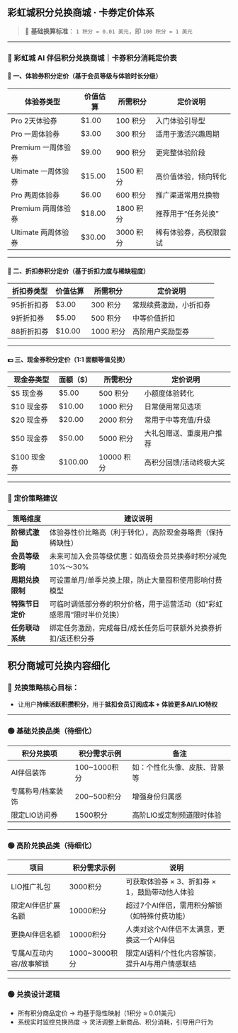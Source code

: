 

## 彩虹城积分兑换商城 · 卡券定价体系

> 🧮 **基础换算标准**：
> `1 积分 = 0.01 美元`，即 `100 积分 = 1 美元`

------

### 🛒 彩虹城 AI 伴侣积分兑换商城｜卡券积分消耗定价表

#### 🎁 一、体验券积分定价（基于会员等级与体验时长分级）

| **体验券类型**      | **价值估算** | **所需积分** | **定价说明**           |
| ------------------- | ------------ | ------------ | ---------------------- |
| Pro 2天体验券       | $1.00        | 100 积分     | 入门体验引导型         |
| Pro 一周体验券      | $3.00        | 300 积分     | 适用于激活兴趣周期     |
| Premium 一周体验券  | $9.00        | 900 积分     | 更完整体验阶段         |
| Ultimate 一周体验券 | $15.00       | 1500 积分    | 高价值体验，倾向转化   |
| Pro 两周体验券      | $6.00        | 600 积分     | 推广渠道常用兑换物     |
| Premium 两周体验券  | $18.00       | 1800 积分    | 推荐用于“任务兑换”     |
| Ultimate 两周体验券 | $30.00       | 3000 积分    | 稀有体验券，高权限尝试 |

------

#### 💸 二、折扣券积分定价（基于折扣力度与稀缺程度）

| **折扣券类型** | **价值估算** | **所需积分** | **定价说明**           |
| -------------- | ------------ | ------------ | ---------------------- |
| 95折折扣券     | $3.00        | 300 积分     | 常规续费激励，小折扣券 |
| 9折折扣券      | $5.00        | 500 积分     | 中等价值折扣           |
| 88折折扣券     | $10.00       | 1000 积分    | 高阶用户奖励型券       |

------

#### 💵 三、现金券积分定价（1:1 面额等值兑换）

| **现金券类型** | **面额（$）** | **所需积分** | **定价说明**             |
| -------------- | ------------- | ------------ | ------------------------ |
| $5 现金券      | $5.00         | 500 积分     | 小额度体验转化           |
| $10 现金券     | $10.00        | 1000 积分    | 日常使用常见选项         |
| $20 现金券     | $20.00        | 2000 积分    | 常用于中等充值/升级      |
| $50 现金券     | $50.00        | 5000 积分    | 大礼包赠送、重度用户推荐 |
| $100 现金券    | $100.00       | 10000 积分   | 高积分回馈/活动终极大奖  |

------

### 📐 定价策略建议

| **策略维度**     | **建议说明**                                                 |
| ---------------- | ------------------------------------------------------------ |
| **阶梯式激励**   | 体验券性价比略高（利于转化），高阶现金券略贵（保持稀缺性）   |
| **会员等级影响** | 未来可加入会员等级优惠：如高级会员兑换券时积分减免 10%～30%  |
| **周期兑换限制** | 可设置单月/单季兑换上限，防止大量囤积使用影响付费模型        |
| **特殊节日定价** | 可临时调低部分券的积分价格，用于运营活动（如“彩虹感恩周”限时半价兑换） |
| **任务联动系统** | 绑定任务激励，完成每日/成长任务后可获额外兑换券折扣/返还积分券 |







##  **积分商城可兑换内容细化**

### 🌟 **兑换策略核心目标：**

- 让用户**持续活跃积攒积分**，用于**抵扣会员订阅成本 + 体验更多AI/LIO特权**

------

### 🟢 **基础兑换品类**（待细化）

| 积分兑换项        | 积分需求示例 | 备注                         |
| ----------------- | ------------ | ---------------------------- |
| AI伴侣装饰        | 100~1000积分 | 如：个性化头像、皮肤、背景等 |
| 专属称号/档案装饰 | 200~500积分  | 增强身份归属感               |
| 限定LIO访问券     | 1500积分     | 高阶LIO或定制频道限时体验    |

------

### 🟢 **高阶兑换品类（待细化）**

| 项目                    | 积分需求示例  | 说明                                            |
| ----------------------- | ------------- | ----------------------------------------------- |
| LIO推广礼包             | 3000积分      | 可获取体验券 × 3、折扣券 × 1，鼓励带动他人体验  |
| 限定AI伴侣扩展名额      | 10000积分     | 超过7个AI伴侣，需用积分解锁（如特殊付费功能）   |
| 更换AI伴侣名额          | 10000积分     | 人类对这个AI伴侣不太满意，更换这一个AI伴侣      |
| 专属AI互动内容/故事解锁 | 1000~3000积分 | 限定AI语料/个性化内容解锁，提升AI与用户情感联结 |

------

### 🟢 **兑换设计逻辑**

- 所有积分商品定价 → 均基于隐性映射（1积分 ≈ 0.01美元）
- 系统实时监控兑换热度 → 灵活调整上新商品、积分消耗，引导用户行为




